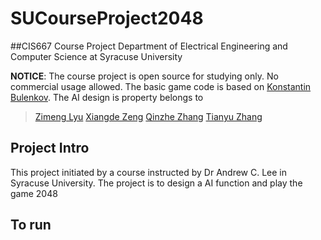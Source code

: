# SUCourseProject2048

##CIS667 Course Project
Department of Electrical Engineering and Computer Science at Syracuse University

__NOTICE__: The course project is open source for studying only. No commercial usage allowed. The basic game code is based on [Konstantin Bulenkov](http://bulenkov.com/about).
The AI design is property belongs to 
> [Zimeng Lyu](zlyu01@syr.edu)
> [Xiangde Zeng](xizeng@syr.edu)
> [Qinzhe Zhang](qzhang22@syr.edu)
> [Tianyu Zhang](tzhang24@syr.edu)

## Project Intro
This project initiated by a course instructed by Dr Andrew C. Lee in Syracuse University. The project is to design a AI function and play the game 2048

## To run

